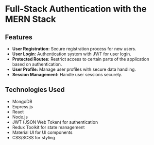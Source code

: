 # Full-Stack Authentication with the MERN Stack

## Features
- **User Registration:** Secure registration process for new users.
- **User Login:** Authentication system with JWT for user login.
- **Protected Routes:** Restrict access to certain parts of the application based on authentication.
- **User Profile:** Manage user profiles with secure data handling.
- **Session Management:** Handle user sessions securely.

## Technologies Used
- MongoDB
- Express.js
- React
- Node.js
- JWT (JSON Web Token) for authentication
- Redux Toolkit for state management
- Material UI for UI components
- CSS/SCSS for styling
